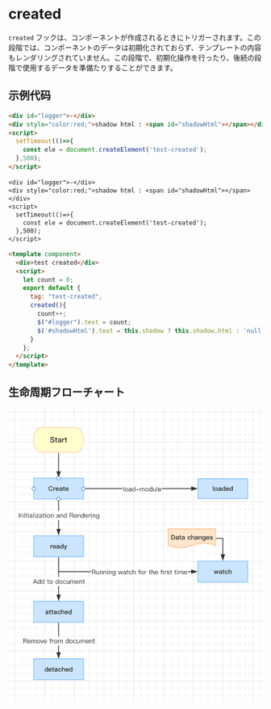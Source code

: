 # created

`created` フックは、コンポーネントが作成されるときにトリガーされます。この段階では、コンポーネントのデータは初期化されておらず、テンプレートの内容もレンダリングされていません。この段階で、初期化操作を行ったり、後続の段階で使用するデータを準備たりすることができます。

## 示例代码

```html
<div id="logger">-</div>
<div style="color:red;">shadow html : <span id="shadowHtml"></span></div>
<script>
  setTimeout(()=>{
    const ele = document.createElement('test-created');
  },500);
</script>
```

<comp-viewer comp-name="test-created">

```
<div id="logger">-</div>
<div style="color:red;">shadow html : <span id="shadowHtml"></span></div>
<script>
  setTimeout(()=>{
    const ele = document.createElement('test-created');
  },500);
</script>
```

```html
<template component>
  <div>test created</div>
  <script>
    let count = 0;
    export default {
      tag: "test-created",
      created(){
        count++;
        $("#logger").text = count;
        $('#shadowHtml').text = this.shadow ? this.shadow.html : 'null';
      }
    };
  </script>
</template>
```

</comp-viewer>

## 生命周期フローチャート

<img src="../../../publics/life-cycle.png" width="512" />
